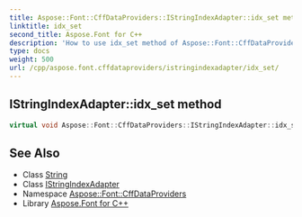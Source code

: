 ```yaml
---
title: Aspose::Font::CffDataProviders::IStringIndexAdapter::idx_set method
linktitle: idx_set
second_title: Aspose.Font for C++
description: 'How to use idx_set method of Aspose::Font::CffDataProviders::IStringIndexAdapter class in C++.'
type: docs
weight: 500
url: /cpp/aspose.font.cffdataproviders/istringindexadapter/idx_set/
---
```

## IStringIndexAdapter::idx_set method




```cpp
virtual void Aspose::Font::CffDataProviders::IStringIndexAdapter::idx_set(int32_t index, System::String value)=0
```

## See Also

* Class [String](../../../system/string/)
* Class [IStringIndexAdapter](../)
* Namespace [Aspose::Font::CffDataProviders](../../)
* Library [Aspose.Font for C++](../../../)
